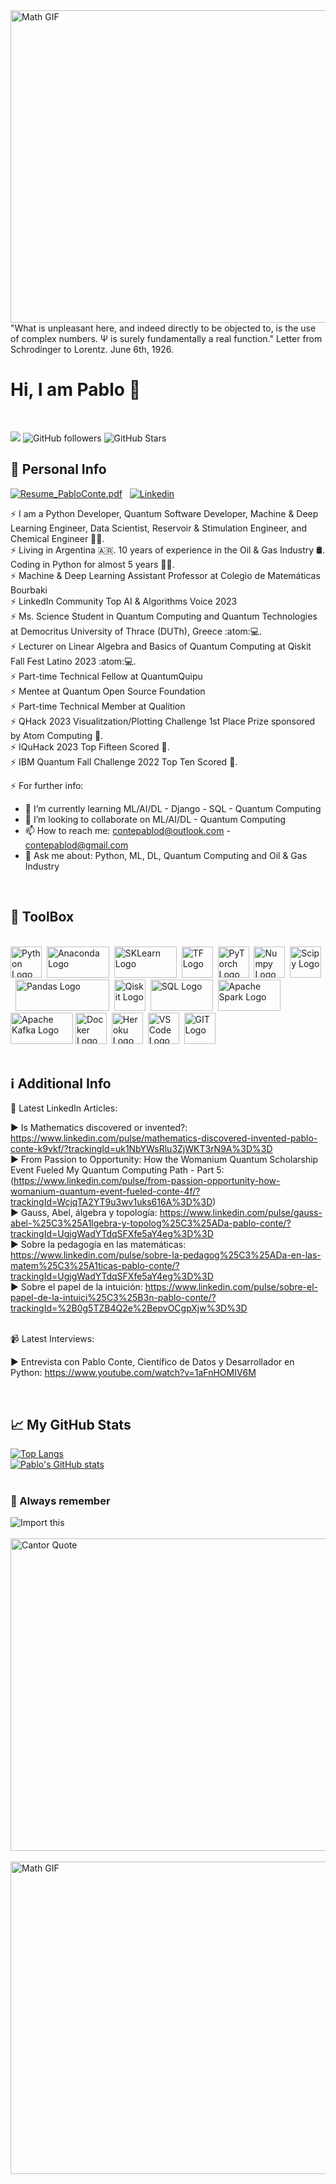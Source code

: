<img src="https://www.thisiscolossal.com/wp-content/uploads/2017/07/wave-1.gif" alt="Math GIF" width="1000" height="500"/>

<br>
"What is unpleasant here, and indeed directly to be objected to, is the use of complex numbers. Ψ is surely fundamentally a real function." Letter from Schrodinger to Lorentz. June 6th, 1926.
<br>

# Hi, I am Pablo 👋

<br>

![](https://komarev.com/ghpvc/?username=contepablod)
![GitHub followers](https://img.shields.io/github/followers/contepablod?style=social)
![GitHub Stars](https://img.shields.io/github/stars/contepablod?style=social)
<br>

## &#x1FAAA; Personal Info


[![Resume_PabloConte.pdf](https://img.icons8.com/officel/2x/set-as-resume.png)](https://github.com/contepablod/contepablod/files/13302510/Resume_PabloConte.pdf)&nbsp;&nbsp;
[![Linkedin](https://img.icons8.com/dusk/2x/linkedin.png)](https://www.linkedin.com/in/pablo-conte)


⚡ I am a Python Developer, Quantum Software Developer, Machine & Deep Learning Engineer, Data Scientist, Reservoir & Stimulation Engineer, and Chemical Engineer 🧑‍🏫.
<br>⚡ Living in Argentina 🇦🇷. 10 years of experience in the Oil & Gas Industry :oil_drum:. Coding in Python for almost 5 years 👨‍💻.
<br>⚡ Machine & Deep Learning Assistant Professor at Colegio de Matemáticas Bourbaki
<br>⚡ LinkedIn Community Top AI & Algorithms Voice 2023
<br>⚡ Ms. Science Student in Quantum Computing and Quantum Technologies at Democritus University of Thrace (DUTh), Greece :atom::computer:.
<br>⚡ Lecturer on Linear Algebra and Basics of Quantum Computing at Qiskit Fall Fest Latino 2023 :atom::computer:.
<br>⚡ Part-time Technical Fellow at QuantumQuipu
<br>⚡ Mentee at Quantum Open Source Foundation
<br>⚡ Part-time Technical Member at Qualition
<br>⚡ QHack 2023 Visualitzation/Plotting Challenge 1st Place Prize sponsored by Atom Computing :medal_sports:.
<br>⚡ IQuHack 2023 Top Fifteen Scored :medal_sports:.
<br>⚡ IBM Quantum Fall Challenge 2022 Top Ten Scored :medal_sports:.

⚡ For further info:

- 🌱 I’m currently learning ML/AI/DL - Django - SQL - Quantum Computing
- 👯 I’m looking to collaborate on ML/AI/DL - Quantum Computing
- 📫 How to reach me: contepablod@outlook.com - contepablod@gmail.com
- 💬 Ask me about: Python, ML, DL, Quantum Computing and Oil & Gas Industry
<br>

## &#x1F9F0; ToolBox

<br><img src="https://cdn.worldvectorlogo.com/logos/python-5.svg" alt="Python Logo" width="50" height="50"/>&nbsp;&nbsp;<img src="https://upload.wikimedia.org/wikipedia/en/c/cd/Anaconda_Logo.png" alt="Anaconda Logo" width="100" height="50"/>&nbsp;&nbsp;<img src="https://upload.wikimedia.org/wikipedia/commons/thumb/0/05/Scikit_learn_logo_small.svg/1920px-Scikit_learn_logo_small.svg.png" alt="SKLearn Logo" width="100" height="50"/>&nbsp;&nbsp;<img src="https://cdn.worldvectorlogo.com/logos/tensorflow-2.svg" alt="TF Logo" width="50" height="50"/>&nbsp;&nbsp;<img src="https://upload.wikimedia.org/wikipedia/commons/thumb/1/10/PyTorch_logo_icon.svg/640px-PyTorch_logo_icon.svg.png" alt="PyTorch Logo" width="50" height="50"/>&nbsp;&nbsp;<img src="https://cdn.worldvectorlogo.com/logos/numpy-1.svg" alt="Numpy Logo" width="50" height="50"/>&nbsp;&nbsp;<img src="https://upload.wikimedia.org/wikipedia/commons/thumb/b/b2/SCIPY_2.svg/250px-SCIPY_2.svg.png" alt="Scipy Logo" width="50" height="50"/>&nbsp;&nbsp;<img src="https://preview.redd.it/c6h7rok9c2v31.jpg?width=960&crop=smart&auto=webp&v=enabled&s=28b62012dbd397ee7b9e11cc310a141957341f78" alt="Pandas Logo" width="150" height="50"/>&nbsp;&nbsp;<img src="https://encrypted-tbn0.gstatic.com/images?q=tbn:ANd9GcRLZrFEVNDfC5gE_7citMPRk08TS0D5vMFWpJJAh5fBB2kH9fqGFJ9LM3opeDpCLjouftE&usqp=CAU" alt="Qiskit Logo" width="50" height="50"/>&nbsp;&nbsp;<img src="https://upload.wikimedia.org/wikipedia/commons/thumb/8/87/Sql_data_base_with_logo.png/800px-Sql_data_base_with_logo.png?20210130181641" alt="SQL Logo" width="100" height="50"/>&nbsp;&nbsp;<img src="https://www.databricks.com/wp-content/uploads/2019/02/spark-white.png" alt="Apache Spark Logo" width="100" height="50"/>&nbsp;<img src="https://encrypted-tbn0.gstatic.com/images?q=tbn:ANd9GcR5V_NJGozQpBOydcFATALeXduFI9ipKUkQrQySaWMcHjyEsIFyhHdsH184j6a6sT_m0DI&usqp=CAU" alt="Apache Kafka Logo" width="100" height="50"/>&nbsp;<img src="https://cdn.worldvectorlogo.com/logos/docker.svg" alt="Docker Logo" width="50" height="50"/>&nbsp;&nbsp;<img src="https://cdn.worldvectorlogo.com/logos/heroku-4.svg" alt="Heroku Logo" width="50" height="50"/>&nbsp;&nbsp;<img src="https://cdn.worldvectorlogo.com/logos/visual-studio-code-1.svg" alt="VS Code Logo" width="50" height="50"/>&nbsp;&nbsp;<img src="https://cdn.worldvectorlogo.com/logos/git-icon.svg" alt="GIT Logo" width="50" height="50"/>
<br>
<br>
## &#x2139; Additional Info
📝 Latest LinkedIn Articles:

▶ Is Mathematics discovered or invented?: https://www.linkedin.com/pulse/mathematics-discovered-invented-pablo-conte-k9vkf/?trackingId=uk1NbYWsRlu3ZjWKT3rN9A%3D%3D
<br> ▶ From Passion to Opportunity: How the Womanium Quantum Scholarship Event Fueled My Quantum Computing Path - Part 5:(https://www.linkedin.com/pulse/from-passion-opportunity-how-womanium-quantum-event-fueled-conte-4f/?trackingId=WcjqTA2YT9u3wv1uks616A%3D%3D)
<br> ▶ Gauss, Abel, álgebra y topología: https://www.linkedin.com/pulse/gauss-abel-%25C3%25A1lgebra-y-topolog%25C3%25ADa-pablo-conte/?trackingId=UgjgWadYTdqSFXfe5aY4eg%3D%3D
<br> ▶ Sobre la pedagogía en las matemáticas: https://www.linkedin.com/pulse/sobre-la-pedagog%25C3%25ADa-en-las-matem%25C3%25A1ticas-pablo-conte/?trackingId=UgjgWadYTdqSFXfe5aY4eg%3D%3D
<br> ▶ Sobre el papel de la intuición: https://www.linkedin.com/pulse/sobre-el-papel-de-la-intuici%25C3%25B3n-pablo-conte/?trackingId=%2B0g5TZB4Q2e%2BepvOCgpXjw%3D%3D


<br>📹 Latest Interviews:

▶  Entrevista con Pablo Conte, Científico de Datos y Desarrollador en Python: https://www.youtube.com/watch?v=1aFnHOMIV6M

<br>

## &#x1f4c8; My GitHub Stats
[![Top Langs](https://github-readme-stats.vercel.app/api/top-langs/?username=contepablod&layout=compact&hide=java,html,css&theme=radical)](https://github.com/anuraghazra/github-readme-stats)
<br>[![Pablo's GitHub stats](https://github-readme-stats.vercel.app/api?username=contepablod&show_icons=true&theme=radical)](https://github.com/anuraghazra/github-readme-stats)
<br>
<br>
### &#x1F4CC; Always remember
![Import this](https://user-images.githubusercontent.com/80008587/189157077-c6295841-69a1-4ff4-9f72-655774174ef2.jpg)
<br>
<br>
<img src="https://quotefancy.com/media/wallpaper/3840x2160/2180421-Georg-Cantor-Quote-The-essence-of-mathematics-lies-precisely-in.jpg" alt="Cantor Quote" width="1000" height="500"/>
<br>
<br>
<img src="https://www.thisiscolossal.com/wp-content/uploads/2017/07/wave-5.gif" alt="Math GIF" width="1000" height="500"/>

